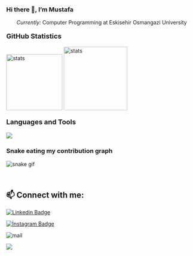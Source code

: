 ### Hi there 👋, I’m Mustafa

&nbsp;&nbsp;&nbsp;&nbsp;&nbsp;&nbsp;<i> Currently:</i> Computer Programming at Eskisehir Osmangazi University
<p style="font-weight: bold; font-size: 18px">GitHub Statistics</p>
<img src="https://github-readme-stats.vercel.app/api?username=kmustafa0&show_icons=true&theme=tokyonight" width="%100" height="150px" alt="stats" />

<img src="https://github-readme-stats.vercel.app/api/top-langs/?username=kmustafa0&layout=compact&theme=tokyonight" width="%100" height="170px" alt="stats" />
 <!--Thanks https://git.io/streak-stats-->

<br/> 

<p style="font-weight: bold; font-size: 18px">Languages and Tools</p>
    <img src="https://skillicons.dev/icons?i=html,css,js,php,mysql,vscode,github,netlify&perline=4&theme=dark">

<br/> 

### Snake eating my contribution graph
![snake gif](https://github.com/kmustafa0/kmustafa0/blob/output/github-contribution-grid-snake.svg
)

<br/>

## 📫 Connect with me:
[![Linkedin Badge](https://img.shields.io/badge/mustafakole-follow%20on%20linkedin-blue?style=for-the-badge&logo=linkedin)](https://www.linkedin.com/in/kolemustafa/) 

[![İnstagram Badge](https://img.shields.io/badge/mmustafakole-FOLLOW%20ON%20INSTAGRAM-blue?style=for-the-badge&logo=instagram)](https://www.instagram.com/mmustafakole/)

![mail](https://img.shields.io/badge/mustafa.kole%40outlook.com-SEND%20MAIL-blue)
<a href="mailto:mustafa.kole@outlook.com"></a>

![](https://komarev.com/ghpvc/?username=kmustafa0&color=orange)
